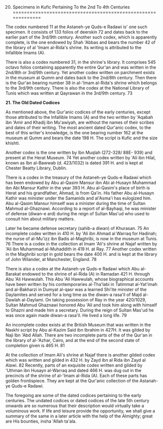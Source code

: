 20. Specimens in Kufic Pertaining To the 2nd To 4th Centuries
=============================================================

The codex numbered 11 at the Astaneh-ye Quds-e Radawi is' one such
specimen. It consists of 133 folios of deerskin 72 and dates back to the
earlier part of the 3rd/9th century. Another such codex, which is
apparently complete, is the one endowed by Shah 'Abbas and bears the
number 42 of the library of al 'Imam al-Rida's shrine. Its writing is
attributed to the Infallible Imams (A).

There is also a codex numbered 31, in the shrine's library. It
comprises 545 octavo folios containing apparently the entire Qur'an and
was written in the 2nd/8th or 3rd/9th century. Yet another codex written
on parchment exists in the museum at Qumm and dates back to the 2nd/8th
century. Then there is the Qur'an bearing number 38 in al-'Imam
al-Rida's shrine which belongs to the 3rd/9th century. There is also the
codex at the National Library of Tunis which was written at Qayrawan in
the 3rd/9th century. 73

**21. The Old Dated Codices**

As mentioned above, the Qur'anic codices of the early centuries, except
those attributed to the Infallible Imams (A) and the two written by
'Aqabah ibn 'Amir and Khadij ibn Mu'awiyah, are without the names of
their scribes and dates of their writing. The most ancient dated
Qur'anic codex, to the best of this writer's knowledge, is the one
bearing number 162 at the museum at Qumm and bears the date 198 H. The
script is Kufic and the size khishti.

Another codex is the one written by Ibn Muqlah (272-328/ 88E- 939) and
present at the Herat Museum. 74 Yet another codex written by 'Ali ibn
Hilal, known as Ibn al-Bawwab (d. 423/1032) is dated 391 H. and is kept
at Chester Beatty Library, Dublin.

There is a codex in the treasury of the Astaneh-ye Quds-e Radawi which
has been endowed by Abu al-Qasim Mansur ibn Abi al-Husayn Muhammad ibn
Abi Mansur Kathir in the year 393 H. Abu al-Qasim's place of birth is
Herat and his grandfather, Ahmad, is from Qa'in. His father Abu
al-Husayn Kathir was minister under the Samanids and al'Asma'i has
eulogized him. Abu al-Qasim Mansur himself was a minister during the
time of Sultan Mahmud al-Ghaznawi. According to a report of al-Bayhaqi,
he was minister of defense (diwan-e ard) during the reign of Sultan
Mas'ud who used to consult him about military matters.

Later he became defense secretary (sahib-a diwan) of Khurasan. 75 An
incomplete codex written in 410 H. by 'Ali ibn Ahmad al Warraq for
Hadinah; the nurse of al-Mu'izz ibn Badis al-Maghribi, is now in the
museum at Tunis. 76 There is a codex in the collection at Imam 'Ali's
shrine at Najaf written by 'Ali ibn Muhammad al-Muhaddith in 419 H. at
Ray. 77 Another codex written in the Maghribi script in gold bears the
date 400 H. and is kept at the library of John Wilander, at Manchester,
England. 78

There is also a codex at the Astaneh-ye Quds-e Radawi which Abu
al-Barakat endowed to the shrine of al-Rida (A) in Ramadan 421 H.
through Abu 'Ali Hawwulah. This Abu 'Ali Hawwulah, whose biographical
accounts have been written by his contemporaries al-Tha'labi in Tatimmat
al-Yat'imah and al-Bakharzi in Dumyat al-qasr was a learned Shi'ite
minister of the Daylamites and served for a long time as the diwan-a
rasa'il of Majd al-Dawlah al-Daylami. On taking possession of Ray in the
year 420/1029, Sultan Mahmud Ghaznawi honored Abu 'Ali and took him
along with himself to Ghazni and made him a secretary. During the reign
of Sultan Mas'ud he was once again made diwan-a rasa'il. He lived a long
life. 79

An incomplete codex exists at the British Museum that was written in
the Naskhi script by Abu al-Kazim Said ibn Ibrahim in 427H. It was
gilded by Naji lbn 'Abd Allah. There are two incomplete parts of the of
the Qur'an in the library of al-'Azhar, Cairo, and at the end of the
second state of completion given is 465 H. 81

At the collection of Imam Ali's shrine at Najaf there is another gilded
codex which was written and gilded in 432 H. by Zayd ibn al Rida ibn
Zayd al Alawi. 82 Recently, parts of an exquisite codex written and
gilded by 'Uthman ibn Husayn al-Warraq and dated 466 H. was dug out in
the precincts of the shrine of al-'Imam al-Rida (A). Each of these parts
has golden frontispiece. They are kept at the Qur'anic collection of the
Astanah-ye Quds-e Radawi.

The foregoing are some of the dated codices pertaining to the early
centuries. The undated codices or dated codices of the late 5th century
onwards are so numerous that their description would virtually take a
voluminous work. If life and leisure provide the opportunity, we shall
give a summary of the same in a later article with the help of the
Almighty; great are His bounties, insha 'Allah ta'ala.



